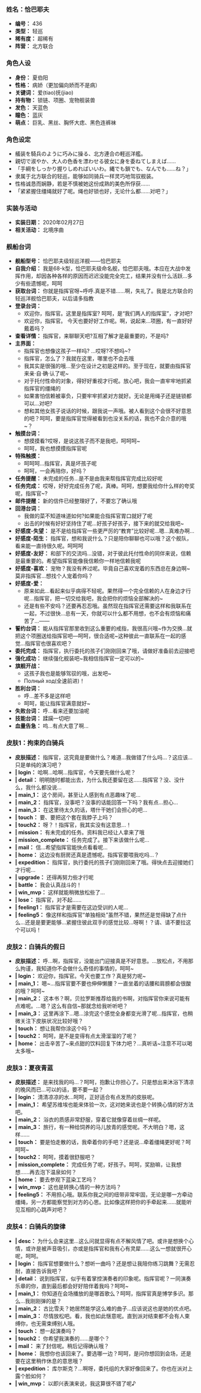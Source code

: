 ### 姓名：恰巴耶夫
* **编号：** 436
* **类型：** 轻巡
* **稀有度：** 超稀有
* **阵营：** 北方联合


### 角色人设
* **身份：** 夏伯阳
* **性格：** 病娇（更加偏向娇而不是病）
* **关键词：** 爱(tiao)抚(jiao)
* **持有物：** 锁链、项圈、宠物舰装兽
* **发色：** 天蓝色
* **瞳色：** 蓝灰
* **萌点：** 巨乳、黑丝、胸怀大痣、黑色连裤袜


### 角色设定
* 艤装を騎兵のように巧みに操る、北方連合の軽巡洋艦。
* 親切で淑やか、大人の色香を漂わせる彼女に身を委ねてしまえば……
* 「手綱をしっかり握りしめればいいわ。縄でも鎖でも、なんでも……ね？」
* 隶属于北方联合的轻巡，能够如同骑兵一样灵巧地驾驭舰装。
* 性格诚恳而娴静，若是不慎被她这份成熟的美色所俘获……
* 「紧紧握住缰绳就好了呢。绳也好锁也好，无论什么都……对吧？」


### 实装与活动
* **实装日期：** 2020年02月27日
* **相关活动：** 北境序曲


### 舰船台词
* **舰船型号：** 恰巴耶夫级轻巡洋舰——恰巴耶夫
* **自我介绍：** 我是68-k型，恰巴耶夫级命名舰，恰巴耶夫哦。本应在大战中发挥作用，却因各种各样的原因而迟迟没能完全完工，结果并没有什么活跃…多少有些遗憾呢，呵呵
* **获取台词：** 你就是指挥官呀~呼呼.真是不错……啊，失礼了。我是北方联合的轻巡洋舰恰巴耶夫，以后请多指教
* **登录台词：**
  * 欢迎你，指挥官。这里是指挥室? 呵呵，是“我们两人的指挥室”，才对吧?
  * 欢迎你，指挥官。 今天也要好好工作呢。啊，说起来…项圈，有一直好好戴着吗？
* **查看详情：** 指挥官，来聊聊天吧?互相了解才是最重要的，不是吗?
* **主界面：**
  * 指挥官也想像这孩子一样吗? …哎呀?不想吗~?
  * 指挥官，怎么了？我就在这里，哪里也不会去哦
  * 我其实是很强的哦…至少在设计之初是这样的。至于现在，就要由指挥官来亲·自·确·认了呢~
  * 对于托付性命的对象，得好好重视才行呢。放心吧，我会一直牢牢地抓紧指挥官的缰绳的
  * 如果害怕信赖被辜负，只要牢牢抓紧对方就好。无论是用绳子还是链锁都可以…对吧?
  * 想和其他女孩子说话的时候，跟我说一声哦。被人看到这个会很不好意思的吧？呵呵，要是指挥官觉得被看到也没关系的话，我也不会介意的哦~？
* **触摸台词：**
  * 想摸摸看?哎呀，是说这孩子而不是我吧，呵呵呵~
  * 呵呵，我也想摸摸指挥官呢
* **特殊触摸：**
  * 呵呵呵…指挥官，真是坏孩子呢
  * 呵呵，一会再陪你，好吗？
* **任务提醒：** 未完成的任务…是不是由我来帮指挥官完成比较好呢
* **任务完成：** 哎呀，好好完成任务了呢，真棒。呵呵，想要我给你什么样的夸奖呢，指挥官~?
* **邮件提醒：** 新的信件已经整理好了，不要忘了确认哦
* **回港台词：**
  * 我做的菜不知道味道如何?如果能合指挥官胃口就好了呢
  * 出击的时候有好好坚持住了呢…好孩子好孩子，接下来的就交给我吧~
* **好感度-失望：** 是不是给指挥官一些更严厉的“教育”比较好呢…嗯…真难办啊…
* **好感度-陌生：** 指挥官，想和我说什么？只是陪你聊聊也可以哦？这个舰队，看来能一直待很久呢。呵呵呵
* **好感度-友好：** 和部下的交流吗…没错，对于彼此托付性命的同伴来说，信赖是最重要的。希望指挥官能像我信赖你一样地信赖我呢
* **好感度-喜欢：** 宠物？我没有养过呢。毕竟自己喜欢宠着的东西总在身边啊~莫非指挥官…想找个人宠着你吗？
* **好感度-爱：**
  * 原来如此…看起来似乎病得不轻呢。果然得一个完全信赖的人在身边才行呢…指挥官，把一切交给我吧，我会把你的烦恼全部解决的~
  * 还是有些不安吗？还要再忍忍哦。虽然现在指挥官还需要这样和我联系在一起，不过很快…总有一天，你就可以什么都不用想，也不会有烦恼和痛苦了…——
* **誓约台词：** 能从指挥官那里收到这么重要的戒指，我很高兴哦~作为交换…就把这个项圈送给指挥官吧—呵呵，很合适呢~这种彼此一直联系在一起的感觉…指挥官也很喜欢吧？
* **委托完成：** 指挥官，执行委托的孩子们刚刚回来了哦，请做好准备前去迎接吧
* **强化成功：** 继续强化舰装吧~我相信指挥官一定可以的~
* **旗舰开战：**
  * 这孩子我也是能够驾驭的哦，出发吧~
  * Полный ход(全速前进)！
* **胜利台词：**
  * 呼…差不多是这样吧
  * 呵呵，能让指挥官满意就好~
* **失败台词：** 呼…看来还要加油呢
* **技能台词：** 蹂躏一切吧!
* **血量告急：** 呜…有点大意了啊…


### 皮肤1：拘束的白骑兵
* **皮肤描述：** 指挥官，这究竟是要做什么？难道…我做错了什么吗…？这应该…只是单纯的演习吧？
* **| login：** 哈啊…哈啊…指挥官，今天要先做什么呢？
* **| detail：** 明明随时都能出去，为什么我还要留在这……指挥官？没、没什么，我什么都没说…
* **| main_1：** 这个房间，甚至让人感到有点恶趣味了呢…
* **| main_2：** 指挥官，没事吧？没事的话能回答一下吗？我有点…担心…
* **| main_3：** 在这里待太久的话，塔什干她们会担心的吧…
* **| touch：** 要、要把这个套在我脖子上吗？
* **| touch2：** 呀？！指挥官，我其实没有这意思…！
* **| mission：** 有未完成的任务。资料我已经让人拿来了哦
* **| mission_complete：** 任务完成了。接下来该做什么呢…
* **| mail：** 信…希望指挥官能快点看看呢…
* **| home：** 这边没有厨房还真是遗憾呢。指挥官要喂我吃吗…？
* **| expedition：** 指挥官，执行委托的孩子们刚刚回来了哦。得快点去迎接她们才行呢…
* **| upgrade：** 还得再努力些才行呢
* **| battle：** 我会认真战斗的！
* **| win_mvp：** 这样就能稍微放松些了…
* **| lose：** 指挥官，对不起……
* **| feeling1：** 指挥官才是需要在这边受训的人呢…
* **| feeling5：** 像这样和指挥官“单独相处”虽然不错，果然还是觉得缺了点什么…还是是要更能够…紧握住彼此双手的感觉比较…呀啊！？请、请不要拉这个可以吗！


### 皮肤2：白骑兵的假日
* **皮肤描述：** 呼…啊，指挥官，没能出门迎接真是不好意思。…放松点，不用那么拘谨，我知道你不会做什么奇怪的事情的，呵呵~
* **| login：** 欢迎你，指挥官。今天也要工作？真是努力呢~
* **| main_1：** 嗯~…指挥官要不要也伸伸懒腰？一直坐着的话腰和肩膀都会很酸的哦？呵呵~
* **| main_2：** 这本书？啊，贝拉罗斯推荐给我的书啊，对指挥官你来说可能有点难呢。…嗯？这么有自信~那就念给我听听吧？
* **| main_3：** 这里再涂下…嗯…涂完这个感觉全身都变光滑了呢…指挥官，也稍微关注下皮肤状况比较好哦？
* **| touch：** 想让我帮你涂这个吗？
* **| touch2：** 呵呵，是不是变得有点太滑溜溜的了呢？
* **| home：** 出击辛苦了~来点甜的饮料回复下体力吧？…真听话~注意不可以喝太多哦~


### 皮肤3：夏夜青蓝
* **皮肤描述：** 是来找我的吗…？呵呵，抱歉让你担心了。只是想出来沐浴下清凉的晚风而已…可以的话，要不要一起？
* **| login：** 清清凉凉的水…呵呵，正好适合有点发热的皮肤呢。
* **| main_1：** 希望苏维埃也能来体验一次，这对她来说也是个转换心情的好方法吧。
* **| main_2：** 浴衣的质感非常舒服，穿着它就像穿着丝绸一样呢。
* **| main_3：** 旅行，有一种给饲养的马儿放青的感觉呢。不大明白？嗯，这样……
* **| touch：** 要是怕走散的话，我牵着你的手吧？还是说…牵着缰绳更好呢？呵呵呵~
* **| touch2：** 呵呵，摸着很舒服吧？
* **| mission_complete：** 完成任务了呢，好孩子。呵呵，奖励嘛，让我想想……再去泡下温泉如何？
* **| home：** 要去参观下蓝染工艺吗？
* **| win_mvp：** 这也是转换心情的一种方法吗？
* **| feeling5：** 不用担心哦。联系你我之间的纽带非常牢固，无论是哪一方牵动缰绳，另一方都能察觉到对方的心思。比如像这样把你的手牵起来……就能听见互相的心跳声对吧？


### 皮肤4：白骑兵的旋律
* **| desc：** 为什么会来这里…这么问就显得有点不解风情了吧。或许是想换个心情，或许是被声音吸引，亦或是指挥官和我有心有灵犀……这么一想就很开心呢，呵呵。
* **| login：** 指挥官想要做什么？想听一曲吗？还是想让我陪你练习跳舞？无需忍耐，直接告诉我吧？
* **| detail：** 说到指挥官，似乎有着掌控演奏者的印象呢。指挥官呢？一同演奏乐章的你，直到最后都会好好陪伴着我吗？呵呵~
* **| main_1：** 你知道在会场播放的是哪首歌么？呵呵，指挥官真是博学多识。那么…我刚刚弹的是？
* **| main_2：** 古比雪夫？她居然能学这么难的曲子…应该说这也是她的优点吧。
* **| main_3：** 尽情放松吧。看，我也如此惬意呢。直到派对结束都不会有人束缚你，也无需束缚别人哦。
* **| touch：** 想一起演奏吗？
* **| touch2：** 你希望我演奏的……是哪个？
* **| mail：** 来了封信呢。稍后记得确认哦？
* **| home：** 我想你也该回来了。要选哪一边？呵呵，是问你想回到会场，还是要在这里稍作休息的意思哦？
* **| expedition：** 库尔斯克？…啊呀，委托组的大家好像回来了。你也在派对上露个脸如何？
* **| win_mvp：** 以即兴表演来说，我这算很不错了呢♪
